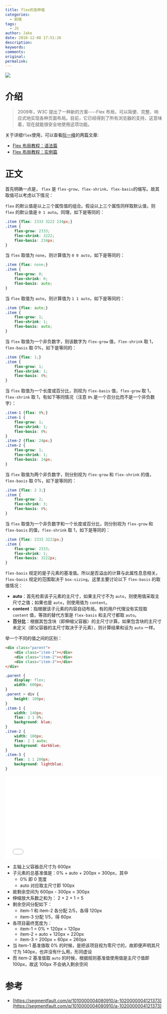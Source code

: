 ```yaml
---
title: flex的各种值
categories:
  - 前端
tags:
  - JS
author: Jake
date: 2018-12-08 17:51:26
description:
keywords:
comments:
original:
permalink:
---
```


![](//blogimg.jakeyu.top/flex的各种值/bg2015071002.png)

<!--more-->

# 介绍

> 2009年，W3C 提出了一种新的方案----Flex 布局，可以简便、完整、响应式地实现各种页面布局。目前，它已经得到了所有浏览器的支持，这意味着，现在就能很安全地使用这项功能。

关于详细`flex`使用，可以查看[阮一峰](http://www.ruanyifeng.com)的两篇文章:

* [Flex 布局教程：语法篇](http://www.ruanyifeng.com/blog/2015/07/flex-grammar.html?utm_source=tuicool)
* [Flex 布局教程：实例篇](http://www.ruanyifeng.com/blog/2015/07/flex-examples.html)

# 正文

首先明确一点是， `flex` 是 `flex-grow`、`flex-shrink`、`flex-basis`的缩写。故其取值可以考虑以下情况：

`flex` 的默认值是以上三个属性值的组合。假设以上三个属性同样取默认值，则 `flex` 的默认值是 `0 1 auto`。同理，如下是等同的：

```css
.item {flex: 2333 3222 234px;}
.item {
    flex-grow: 2333;
    flex-shrink: 3222;
    flex-basis: 234px;
}
```

当 `flex` 取值为 `none`，则计算值为 `0 0 auto`，如下是等同的：

```css
.item {flex: none;}
.item {
    flex-grow: 0;
    flex-shrink: 0;
    flex-basis: auto;
}
```

当 `flex` 取值为 `auto`，则计算值为 `1 1 auto`，如下是等同的：

```css
.item {flex: auto;}
.item {
    flex-grow: 1;
    flex-shrink: 1;
    flex-basis: auto;
}
```

当 `flex` 取值为一个非负数字，则该数字为 `flex-grow` 值，`flex-shrink` 取 1，`flex-basis` 取 0%，如下是等同的：

```css
.item {flex: 1;}
.item {
    flex-grow: 1;
    flex-shrink: 1;
    flex-basis: 0%;
}
```

当 `flex` 取值为一个长度或百分比，则视为 `flex-basis` 值，`flex-grow` 取 1，`flex-shrink` 取 1，有如下等同情况（注意 `0%` 是一个百分比而不是一个非负数字）：

```css
.item-1 {flex: 0%;}
.item-1 {
    flex-grow: 1;
    flex-shrink: 1;
    flex-basis: 0%;
}
.item-2 {flex: 24px;}
.item-2 {
    flex-grow: 1;
    flex-shrink: 1;
    flex-basis: 24px;
}
```

当 `flex` 取值为两个非负数字，则分别视为 `flex-grow` 和 `flex-shrink` 的值，`flex-basis` 取 0%，如下是等同的：

```css
.item {flex: 2 3;}
.item {
    flex-grow: 2;
    flex-shrink: 3;
    flex-basis: 0%;
}
```

当 `flex` 取值为一个非负数字和一个长度或百分比，则分别视为 `flex-grow` 和 `flex-basis` 的值，`flex-shrink` 取 1，如下是等同的：

```css
.item {flex: 2333 3222px;}
.item {
    flex-grow: 2333;
    flex-shrink: 1;
    flex-basis: 3222px;
}
```

`flex-basis` 规定的是子元素的基准值。所以是否溢出的计算与此属性息息相关。`flex-basis` 规定的范围取决于 `box-sizing`。这里主要讨论以下 `flex-basis` 的取值情况：

* **auto**：首先检索该子元素的主尺寸，如果主尺寸不为 `auto`，则使用值采取主尺寸之值；如果也是 `auto`，则使用值为 `content`。
* **content**：指根据该子元素的内容自动布局。有的用户代理没有实现取 `content` 值，等效的替代方案是 `flex-basis` 和主尺寸都取 `auto`。
* **百分比**：根据其包含块（即伸缩父容器）的主尺寸计算。如果包含块的主尺寸未定义（即父容器的主尺寸取决于子元素），则计算结果和设为 `auto` 一样。

举一个不同的值之间的区别：

```html
<div class="parent">
    <div class="item-1"></div>
    <div class="item-2"></div>
    <div class="item-3"></div>
</div>
```

```css
.parent {
    display: flex;
    width: 600px;
}
.parent > div {
    height: 100px;
}
.item-1 {
    width: 140px;
    flex: 2 1 0%;
    background: blue;
}
.item-2 {
    width: 100px;
    flex: 2 1 auto;
    background: darkblue;
}
.item-3 {
    flex: 1 1 200px;
    background: lightblue;
}
```

<iframe height='265' scrolling='no' title='flex 不同的值' src='//codepen.io/JakeLaoyu/embed/OrLrZP/?height=265&theme-id=light&default-tab=css,result' frameborder='no' allowtransparency='true' allowfullscreen='true' style='width: 100%;'>See the Pen <a href='https://codepen.io/JakeLaoyu/pen/OrLrZP/'>flex 不同的值</a> by Jake (<a href='https://codepen.io/JakeLaoyu'>@JakeLaoyu</a>) on <a href='https://codepen.io'>CodePen</a>.
</iframe>

* 主轴上父容器总尺寸为 600px
* 子元素的总基准值是：0% + auto + 200px = 300px，其中
  - 0% 即 0 宽度
  - auto 对应取主尺寸即 100px
* 故剩余空间为 600px - 300px = 300px
* 伸缩放大系数之和为： 2 + 2 + 1 = 5
* 剩余空间分配如下：
  - item-1 和 item-2 各分配 2/5，各得 120px
  - item-3 分配 1/5，得 60px
* 各项目最终宽度为：
  - item-1 = 0% + 120px = 120px
  - item-2 = auto + 120px = 220px
  - item-3 = 200px + 60px = 260px
* 当 item-1 基准值取 0% 的时候，是把该项目视为零尺寸的，故即便声明其尺寸为 140px，也并没有什么用，形同虚设
* 而 item-2 基准值取 `auto` 的时候，根据规则基准值使用值是主尺寸值即 100px，故这 100px 不会纳入剩余空间

# 参考

* [https://segmentfault.com/q/1010000004080910/a-1020000004121373](https://segmentfault.com/q/1010000004080910/a-1020000004121373)
